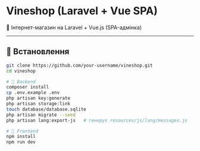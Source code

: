 # Vineshop (Laravel + Vue SPA)

🍷 Інтернет-магазин на Laravel + Vue.js (SPA-адмінка)

---

## 🚀 Встановлення

```bash
git clone https://github.com/your-username/vineshop.git
cd vineshop

# 🔧 Backend
composer install
cp .env.example .env
php artisan key:generate
php artisan storage:link
touch database/database.sqlite
php artisan migrate --seed
php artisan lang:export-js   # генерує resources/js/lang/messages.js

# 🎨 Frontend
npm install
npm run dev
